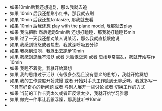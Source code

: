 - 如果10min后我还想追剧，那么我就去追
- 如果 10min 后我还想刷小红书，那我就去刷
- 如果 10min 后我还想fantasize, 那我就去看
- 如果 10min 后我还想 play with the plane model, 我那就去play
- 如果 我洗把脸 然后运动5min后 还想打瞌睡，那我就打瞌睡15min
- 如果 过了一天我还想对某人说某话，那么我就直接跟他说
- 如果 我感到愤怒或者焦虑，我就深呼吸五分钟
- 如果 我感到烦闷，我就出去跑步10min
- 如果 我感到思维不活跃 或者 头脑很空洞 或者 思绪非常混乱，我就开始写作10min
- 如果 我睡不着觉，我就开始冥想
- 如果 我的思维过于活跃（有很多杂乱且没有意义的思考），我就开始冥想
- 如果 我的工作速度开始减慢 或者 开始对手头工作感到无聊乏味，我就多写一下具有好奇心的新问题 或者 与别人展开一些讨论 或者 切换工作的方式
- 如果 当前的工作卡壳太久或者正反馈太少，我就开始学习雅思
- 如果 做完一件事让我很浮躁，那我就听书10min
-